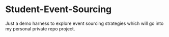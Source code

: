 # Student-Event-Sourcing
Just a demo harness to explore event sourcing strategies which will go into my personal private repo project. 
